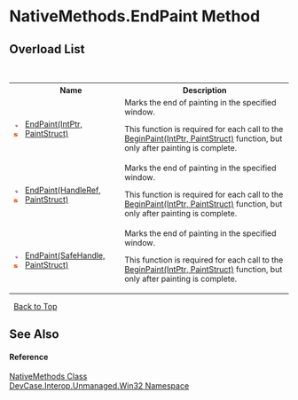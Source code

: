 # NativeMethods.EndPaint Method 
 


## Overload List
&nbsp;<table><tr><th></th><th>Name</th><th>Description</th></tr><tr><td>![Public method](media/pubmethod.gif "Public method")![Static member](media/static.gif "Static member")</td><td><a href="M_DevCase_Interop_Unmanaged_Win32_NativeMethods_EndPaint">EndPaint(IntPtr, PaintStruct)</a></td><td>
Marks the end of painting in the specified window. 

 This function is required for each call to the <a href="M_DevCase_Interop_Unmanaged_Win32_NativeMethods_BeginPaint">BeginPaint(IntPtr, PaintStruct)</a> function, but only after painting is complete.</td></tr><tr><td>![Public method](media/pubmethod.gif "Public method")![Static member](media/static.gif "Static member")</td><td><a href="M_DevCase_Interop_Unmanaged_Win32_NativeMethods_EndPaint_1">EndPaint(HandleRef, PaintStruct)</a></td><td>
Marks the end of painting in the specified window. 

 This function is required for each call to the <a href="M_DevCase_Interop_Unmanaged_Win32_NativeMethods_BeginPaint">BeginPaint(IntPtr, PaintStruct)</a> function, but only after painting is complete.</td></tr><tr><td>![Public method](media/pubmethod.gif "Public method")![Static member](media/static.gif "Static member")</td><td><a href="M_DevCase_Interop_Unmanaged_Win32_NativeMethods_EndPaint_2">EndPaint(SafeHandle, PaintStruct)</a></td><td>
Marks the end of painting in the specified window. 

 This function is required for each call to the <a href="M_DevCase_Interop_Unmanaged_Win32_NativeMethods_BeginPaint">BeginPaint(IntPtr, PaintStruct)</a> function, but only after painting is complete.</td></tr></table>&nbsp;
<a href="#nativemethods.endpaint-method">Back to Top</a>

## See Also


#### Reference
<a href="T_DevCase_Interop_Unmanaged_Win32_NativeMethods">NativeMethods Class</a><br /><a href="N_DevCase_Interop_Unmanaged_Win32">DevCase.Interop.Unmanaged.Win32 Namespace</a><br />